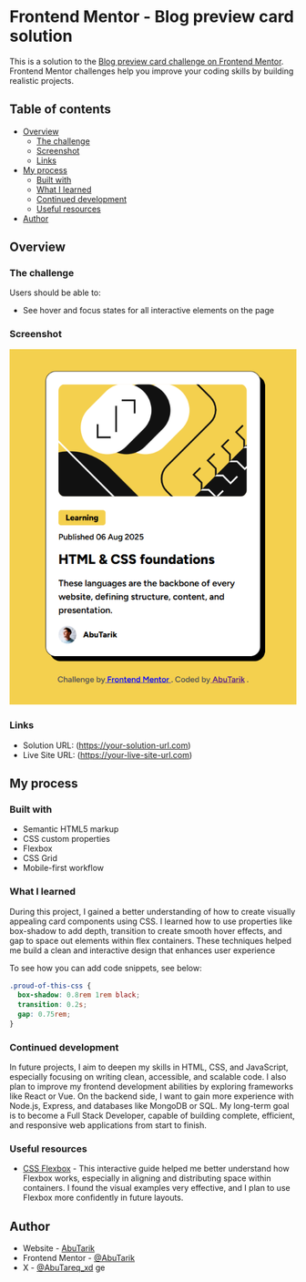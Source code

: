 # Frontend Mentor - Blog preview card solution

This is a solution to the [Blog preview card challenge on Frontend Mentor](https://www.frontendmentor.io/challenges/blog-preview-card-ckPaj01IcS). Frontend Mentor challenges help you improve your coding skills by building realistic projects.

## Table of contents

- [Overview](#overview)
  - [The challenge](#the-challenge)
  - [Screenshot](#screenshot)
  - [Links](#links)
- [My process](#my-process)
  - [Built with](#built-with)
  - [What I learned](#what-i-learned)
  - [Continued development](#continued-development)
  - [Useful resources](#useful-resources)
- [Author](#author)

## Overview

### The challenge

Users should be able to:

- See hover and focus states for all interactive elements on the page

### Screenshot

![](imgs/screenshot.png)

### Links

- Solution URL: (https://your-solution-url.com)
- Live Site URL: (https://your-live-site-url.com)

## My process

### Built with

- Semantic HTML5 markup
- CSS custom properties
- Flexbox
- CSS Grid
- Mobile-first workflow

### What I learned

During this project, I gained a better understanding of how to create visually appealing card components using CSS. I learned how to use properties like box-shadow to add depth, transition to create smooth hover effects, and gap to space out elements within flex containers. These techniques helped me build a clean and interactive design that enhances user experience

To see how you can add code snippets, see below:

```css
.proud-of-this-css {
  box-shadow: 0.8rem 1rem black;
  transition: 0.2s;
  gap: 0.75rem;
}
```

### Continued development

In future projects, I aim to deepen my skills in HTML, CSS, and JavaScript, especially focusing on writing clean, accessible, and scalable code. I also plan to improve my frontend development abilities by exploring frameworks like React or Vue. On the backend side, I want to gain more experience with Node.js, Express, and databases like MongoDB or SQL. My long-term goal is to become a Full Stack Developer, capable of building complete, efficient, and responsive web applications from start to finish.

### Useful resources

- [CSS Flexbox](https://flexbox.malven.co/) - This interactive guide helped me better understand how Flexbox works, especially in aligning and distributing space within containers. I found the visual examples very effective, and I plan to use Flexbox more confidently in future layouts.

## Author

- Website - [AbuTarik](https://abutarik.github.io/link-in-bio/)
- Frontend Mentor - [@AbuTarik](https://www.frontendmentor.io/profile/AbuTarik)
- X - [@AbuTareq_xd](https://x.com/AbuTareq_xd)
ge